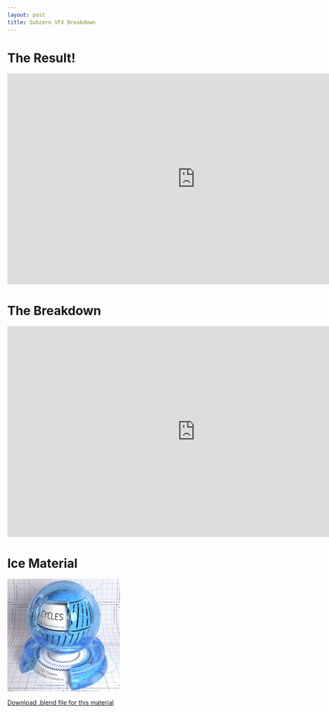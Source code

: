 ```yaml
---
layout: post
title: Subzero VFX Breakdown
---
```


The Result!
===========
<iframe width="853" height="480" src="https://www.youtube.com/embed/lGE3onqObMI" frameborder="0" allowfullscreen></iframe>

The Breakdown
=============
<iframe
  width="853"
  height="480"
  src="https://www.youtube.com/embed/97CC7A__UTU"
  frameborder="0"
  allowfullscreen></iframe>

Ice Material
============
<img alt="material demo" src="/img/mat_ice.jpg" width=256px height=256px />

[Download .blend file for this material](/dl/mat_ice.blend)
